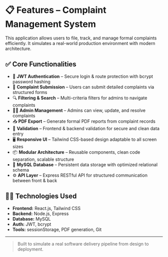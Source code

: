 
# 📋 Features – Complaint Management System

This application allows users to file, track, and manage formal complaints efficiently. It simulates a real-world production environment with modern architecture.

## ✅ Core Functionalities

- 🔐 **JWT Authentication** – Secure login & route protection with bcrypt password hashing
- 📄 **Complaint Submission** – Users can submit detailed complaints via structured forms
- 🔍 **Filtering & Search** – Multi-criteria filters for admins to navigate complaints
- 🧑‍💼 **Admin Management** – Admins can view, update, and resolve complaints
- 📥 **PDF Export** – Generate formal PDF reports from complaint records
- 🧠 **Validation** – Frontend & backend validation for secure and clean data entry
- 🖥️ **Responsive UI** – Tailwind CSS-based design adaptable to all screen sizes
- 📦 **Modular Architecture** – Reusable components, clean code separation, scalable structure
- 💾 **MySQL Database** – Persistent data storage with optimized relational schema
- ⚙️ **API Layer** – Express RESTful API for structured communication between front & back

## 🧑‍💻 Technologies Used

- **Frontend:** React.js, Tailwind CSS
- **Backend:** Node.js, Express
- **Database:** MySQL
- **Auth:** JWT, bcrypt
- **Tools:** sessionStorage, PDF generation, Git

---

> Built to simulate a real software delivery pipeline from design to deployment.
